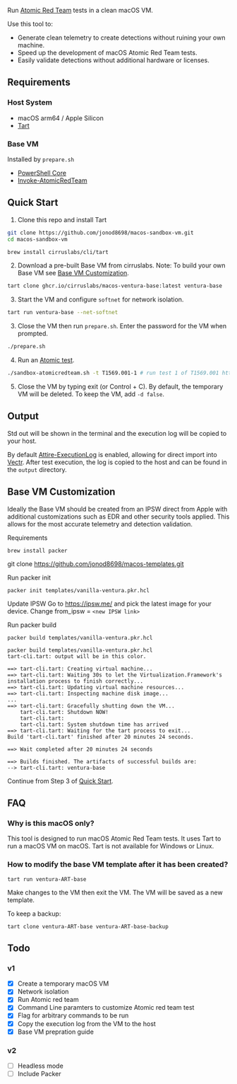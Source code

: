 Run [Atomic Red Team](https://atomicredteam.io/) tests in a clean macOS VM.

Use this tool to:
- Generate clean telemetry to create detections without ruining your own machine.
- Speed up the development of macOS Atomic Red Team tests.
- Easily validate detections without additional hardware or licenses.



## Requirements
### Host System
- macOS arm64 / Apple Silicon
- [Tart](https://github.com/cirruslabs/tart)

### Base VM
Installed by `prepare.sh`
- [PowerShell Core](https://github.com/PowerShell/PowerShell)
- [Invoke-AtomicRedTeam](https://github.com/redcanaryco/invoke-atomicredteam)

## Quick Start
1. Clone this repo and install Tart
```zsh
git clone https://github.com/jonod8698/macos-sandbox-vm.git
cd macos-sandbox-vm
```

```zsh
brew install cirruslabs/cli/tart
```

2. Download a pre-built Base VM from cirruslabs. Note: To build your own Base VM see [Base VM Customization](#base-vm-customization).
```zsh
tart clone ghcr.io/cirruslabs/macos-ventura-base:latest ventura-base
```

3. Start the VM and configure `softnet` for network isolation.
```zsh
tart run ventura-base --net-softnet
```

3. Close the VM then run `prepare.sh`. Enter the password for the VM when prompted.
```zsh
./prepare.sh
```

4. Run an [Atomic test](https://atomicredteam.io/tags/#macos).
```zsh
./sandbox-atomicredteam.sh -t T1569.001-1 # run test 1 of T1569.001 https://atomicredteam.io/execution/T1569.001/
```

5. Close the VM by typing exit (or Control + C). By default, the temporary VM will be deleted. To keep the VM, add `-d false`.

## Output
Std out will be shown in the terminal and the execution log will be copied to your host.

By default [Attire-ExecutionLog](https://github.com/redcanaryco/invoke-atomicredteam/wiki/Execution-Logging#attire-logger) is enabled, allowing for direct import into [Vectr](https://github.com/SecurityRiskAdvisors/VECTR). After test execution, the log is copied to the host and can be found in the `output` directory.

## Base VM Customization
Ideally the Base VM should be created from an IPSW direct from Apple with additional customizations such as EDR and other security tools applied. This allows for the most accurate telemetry and detection validation. 

Requirements
```
brew install packer
```

git clone https://github.com/jonod8698/macos-templates.git

Run packer init
```
packer init templates/vanilla-ventura.pkr.hcl 
```

Update IPSW
Go to https://ipsw.me/ and pick the latest image for your device. Change from_ipsw  = `<new IPSW link>`

Run packer build
```
packer build templates/vanilla-ventura.pkr.hcl
```

```
packer build templates/vanilla-ventura.pkr.hcl 
tart-cli.tart: output will be in this color.

==> tart-cli.tart: Creating virtual machine...
==> tart-cli.tart: Waiting 30s to let the Virtualization.Framework's installation process to finish correctly...
==> tart-cli.tart: Updating virtual machine resources...
==> tart-cli.tart: Inspecting machine disk image...
...
==> tart-cli.tart: Gracefully shutting down the VM...
    tart-cli.tart: Shutdown NOW!
    tart-cli.tart:
    tart-cli.tart: System shutdown time has arrived
==> tart-cli.tart: Waiting for the tart process to exit...
Build 'tart-cli.tart' finished after 20 minutes 24 seconds.

==> Wait completed after 20 minutes 24 seconds

==> Builds finished. The artifacts of successful builds are:
--> tart-cli.tart: ventura-base
```

Continue from Step 3 of [Quick Start](#quick-start).

## FAQ
### Why is this macOS only?
This tool is designed to run macOS Atomic Red Team tests. It uses Tart to run a macOS VM on macOS. Tart is not available for Windows or Linux.

### How to modify the base VM template after it has been created?

```
tart run ventura-ART-base
```

Make changes to the VM then exit the VM. The VM will be saved as a new template.

To keep a backup:
```
tart clone ventura-ART-base ventura-ART-base-backup
```

## Todo
### v1
- [x] Create a temporary macOS VM
- [x] Network isolation
- [x] Run Atomic red team
- [x] Command Line paramters to customize Atomic red team test
- [x] Flag for arbitrary commands to be run
- [x] Copy the execution log from the VM to the host
- [x] Base VM prepration guide

### v2
- [ ] Headless mode
- [ ] Include Packer